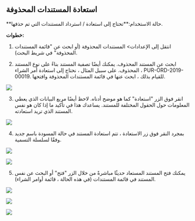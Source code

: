 ## استعادة المستندات المحذوفة

**حالة الاستخدام:**تحتاج إلى استعادة / استرداد المستندات التي تم حذفها.

**خطوات:**

1) انتقل إلى الإعدادات> المستندات المحذوفة (أو ابحث عن "قائمة المستندات المحذوفة" في شريط البحث).

2) ابحث عن المستند المحذوف. يمكنك أيضًا تصفية المستند بناءً على نوع المستند المحذوف. على سبيل المثال ، نحتاج إلى استعادة أمر الشراء ، PUR-ORD-2019-00019. للقيام بذلك ، ابحث عنها في قائمة المستندات المحذوفة وافتحها.

![](https://docs.erpnext.com/files/x1l4m9r.png)

3) انقر فوق الزر "استعادة" كما هو موضح أدناه. لاحظ أيضًا مربع البيانات الذي يعطي المعلومات حول الحقول المختلفة للمستند. يساعدك هذا في تأكيد ما إذا كان هو نفس المستند الذي تريد استعادته.

![](https://docs.erpnext.com/files/5sXm7Xi.png)

4) بمجرد النقر فوق زر الاستعادة ، تتم استعادة المستند في حالة المسودة باسم جديد وفقًا لسلسلة التسمية.

![](https://docs.erpnext.com/files/IRC4OKh.png)

![](https://docs.erpnext.com/files/sxprDuY.png)

5) يمكنك فتح المستند المستعاد حديثًا مباشرةً من خلال الزر "فتح" أو البحث عن نفس المستند في قائمة المستندات (في هذه الحالة ، قائمة أوامر الشراء).

![](https://docs.erpnext.com/files/YBy5CQ4.png)

![](https://docs.erpnext.com/files/mOroVFj.png)

![](https://docs.erpnext.com/files/LBYeWKK.png)